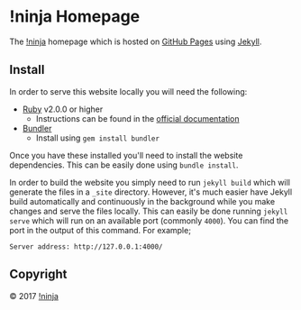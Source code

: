 # !ninja Homepage

The [!ninja](https://not.ninja) homepage which is hosted on [GitHub Pages](https://pages.github.com) using
[Jekyll](https://jekyllrb.com).

## Install

In order to serve this website locally you will need the following:

* [Ruby](https://www.ruby-lang.org/en) v2.0.0 or higher
  * Instructions can be found in the [official documentation](https://www.ruby-lang.org/en/downloads)
* [Bundler](http://bundler.io)
  * Install using `gem install bundler`

Once you have these installed you'll need to install the website dependencies. This can be easily done using
`bundle install`.

In order to build the website you simply need to run `jekyll build` which will generate the files in a `_site`
directory. However, it's much easier have Jekyll build automatically and continuously in the background while you make
changes and serve the files locally. This can easily be done running `jekyll serve` which will run on an available port
(commonly `4000`). You can find the port in the output of this command. For example;

```
Server address: http://127.0.0.1:4000/
```

## Copyright

© 2017 [!ninja](https://not.ninja)
